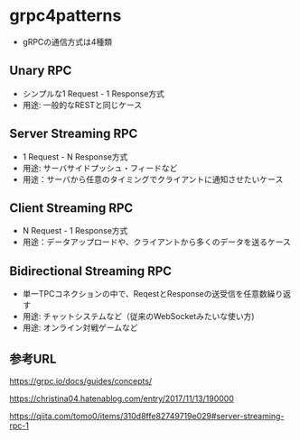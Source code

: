 # grpc4patterns
- gRPCの通信方式は4種類


## Unary RPC
- シンプルな1 Request - 1 Response方式
- 用途: 一般的なRESTと同じケース

## Server Streaming RPC
- 1 Request - N Response方式
- 用途: サーバサイドプッシュ・フィードなど
- 用途：サーバから任意のタイミングでクライアントに通知させたいケース

## Client Streaming RPC
- N Request - 1 Response方式
- 用途：データアップロードや、クライアントから多くのデータを送るケース

## Bidirectional Streaming RPC
- 単一TPCコネクションの中で、ReqestとResponseの送受信を任意数繰り返す
- 用途: チャットシステムなど（従来のWebSocketみたいな使い方)
- 用途: オンライン対戦ゲームなど

## 参考URL
https://grpc.io/docs/guides/concepts/

https://christina04.hatenablog.com/entry/2017/11/13/190000

https://qiita.com/tomo0/items/310d8ffe82749719e029#server-streaming-rpc-1
